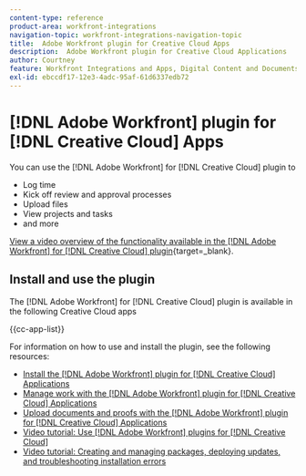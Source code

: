 ```yaml
---
content-type: reference
product-area: workfront-integrations
navigation-topic: workfront-integrations-navigation-topic
title:  Adobe Workfront plugin for Creative Cloud Apps
description:  Adobe Workfront plugin for Creative Cloud Applications
author: Courtney
feature: Workfront Integrations and Apps, Digital Content and Documents
exl-id: ebccdf17-12e3-4adc-95af-61d6337edb72
---
```


# [!DNL Adobe Workfront] plugin for [!DNL Creative Cloud] Apps

You can use the [!DNL Adobe Workfront] for [!DNL Creative Cloud] plugin to 

* Log time 
* Kick off review and approval processes
* Upload files
* View projects and tasks
* and more

[View a video overview of the functionality available in the [!DNL Adobe Workfront] for [!DNL Creative Cloud] plugin](https://video.tv.adobe.com/v/3418801/){target=_blank}.

## Install and use the plugin

 The [!DNL Adobe Workfront] for [!DNL Creative Cloud] plugin is available in the following Creative Cloud apps

 {{cc-app-list}}

 For information on how to use and install the plugin, see the following resources: 

* [Install the [!DNL Adobe Workfront] plugin for [!DNL Creative Cloud] Applications](/help/quicksilver/workfront-integrations-and-apps/adobe-workfront-for-creative-cloud/wf-cc-install-toc.md)
* [Manage work with the [!DNL Adobe Workfront] plugin for [!DNL Creative Cloud] Applications](/help/quicksilver/workfront-integrations-and-apps/adobe-workfront-for-creative-cloud/wf-cc-manage-work-toc.md)
* [Upload documents and proofs with the [!DNL Adobe Workfront] plugin for [!DNL Creative Cloud] Applications](/help/quicksilver/workfront-integrations-and-apps/adobe-workfront-for-creative-cloud/wf-cc-docs-proofs-toc.md)
* [Video tutorial: Use [!DNL Adobe Workfront] plugins for [!DNL Creative Cloud]](https://experienceleague.adobe.com/docs/workfront-learn/tutorials-workfront/integrations/adobe-creative-cloud/use-adobe-workfront-extensions-for-creative-cloud.html)
* [Video tutorial: Creating and managing packages, deploying updates, and troubleshooting installation errors](https://www.youtube.com/watch?v=zzvXNLIBzrc)
